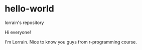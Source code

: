 # hello-world
lorrain's repository

Hi everyone!

I'm Lorrain. Nice to know you guys from r-programming course.
